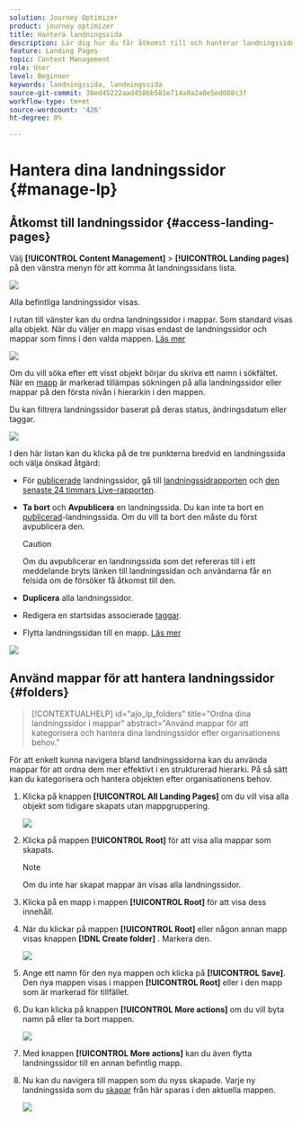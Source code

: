 ```yaml
---
solution: Journey Optimizer
product: journey optimizer
title: Hantera landningssida
description: Lär dig hur du får åtkomst till och hanterar landningssidor i Journey Optimizer
feature: Landing Pages
topic: Content Management
role: User
level: Beginner
keywords: landningssida, landningssida
source-git-commit: 38ed45222aad458bb581e714a9a2a0e5ed088c3f
workflow-type: tm+mt
source-wordcount: '426'
ht-degree: 0%

---
```


# Hantera dina landningssidor {#manage-lp}

## Åtkomst till landningssidor {#access-landing-pages}

Välj **[!UICONTROL Content Management]** > **[!UICONTROL Landing pages]** på den vänstra menyn för att komma åt landningssidans lista.

![](assets/lp_access-list.png)

Alla befintliga landningssidor visas.

I rutan till vänster kan du ordna landningssidor i mappar. Som standard visas alla objekt. När du väljer en mapp visas endast de landningssidor och mappar som finns i den valda mappen. [Läs mer](#folders)

![](assets/lp-access-list-folders.png)

Om du vill söka efter ett visst objekt börjar du skriva ett namn i sökfältet. När en [mapp](#folders) är markerad tillämpas sökningen på alla landningssidor eller mappar på den första nivån i hierarkin i den mappen<!--(not nested items)-->.

Du kan filtrera landningssidor baserat på deras status, ändringsdatum eller taggar.

![](assets/lp_access-list-filter.png)

I den här listan kan du klicka på de tre punkterna bredvid en landningssida och välja önskad åtgärd:

* För [publicerade](create-lp.md#publish-landing-page) landningssidor, gå till [landningssidrapporten](../reports/lp-report-global-cja.md) och [den senaste 24 timmars Live-rapporten](../reports/lp-report-live.md).

* **Ta bort** och **Avpublicera** en landningssida. Du kan inte ta bort en [publicerad](create-lp.md#publish-landing-page)-landningssida. Om du vill ta bort den måste du först avpublicera den.

  >[!CAUTION]
  >
  >Om du avpublicerar en landningssida som det refereras till i ett meddelande bryts länken till landningssidan och användarna får en felsida om de försöker få åtkomst till den.

* **Duplicera** alla landningssidor.

* Redigera en startsidas associerade [taggar](../start/search-filter-categorize.md#tags).

* Flytta landningssidan till en mapp. [Läs mer](#folders)

![](assets/lp_access-list-actions.png)

## Använd mappar för att hantera landningssidor {#folders}

>[!CONTEXTUALHELP]
>id="ajo_lp_folders"
>title="Ordna dina landningssidor i mappar"
>abstract="Använd mappar för att kategorisera och hantera dina landningssidor efter organisationens behov."

För att enkelt kunna navigera bland landningssidorna kan du använda mappar för att ordna dem mer effektivt i en strukturerad hierarki. På så sätt kan du kategorisera och hantera objekten efter organisationens behov.

1. Klicka på knappen **[!UICONTROL All Landing Pages]** om du vill visa alla objekt som tidigare skapats utan mappgruppering.

   ![](assets/lp-folders.png)

1. Klicka på mappen **[!UICONTROL Root]** för att visa alla mappar som skapats.

   >[!NOTE]
   >
   >Om du inte har skapat mappar än visas alla landningssidor.

1. Klicka på en mapp i mappen **[!UICONTROL Root]** för att visa dess innehåll.

1. När du klickar på mappen **[!UICONTROL Root]** eller någon annan mapp visas knappen **[!DNL Create folder]** . Markera den.

   ![](assets/lp-create-folder.png)

1. Ange ett namn för den nya mappen och klicka på **[!UICONTROL Save]**. Den nya mappen visas i mappen **[!UICONTROL Root]** eller i den mapp som är markerad för tillfället.

1. Du kan klicka på knappen **[!UICONTROL More actions]** om du vill byta namn på eller ta bort mappen.

   ![](assets/lp-folder-more-actions.png)

1. Med knappen **[!UICONTROL More actions]** kan du även flytta landningssidor till en annan befintlig mapp.

1. Nu kan du navigera till mappen som du nyss skapade. Varje ny landningssida som du [skapar](create-lp.md#create-landing-page.md) från här sparas i den aktuella mappen.

   ![](assets/lp-folder-create.png)
